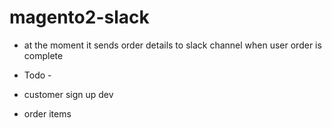 # magento2-slack
- at the moment it sends order details to slack channel when user order is complete

- Todo -
- customer sign up dev
- order items 
